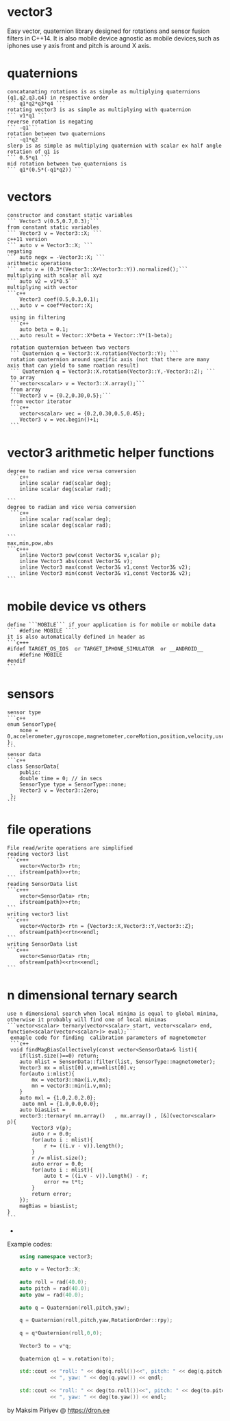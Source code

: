 # vector3
Easy vector, quaternion library designed for rotations and sensor fusion filters in C++14.
It is also mobile device agnostic as mobile devices,such as iphones use y axis front and pitch is around X axis.

# quaternions
    concatanating rotations is as simple as multiplying quaternions (q1,q2,q3,q4) in respective order
    ``` q1*q2*q3*q4 ``` 
    rotating vector3 is as simple as multiplying with quaternion
    ``` v1*q1 ```
    reverse rotation is negating
    ``` -q1```
    rotation between two quaternions
    ``` -q1*q2 ```
    slerp is as simple as multiplying quaternion with scalar ex half angle rotation of q1 is
    ``` 0.5*q1 ``` 
    mid rotation between two quaternions is
    ``` q1*(0.5*(-q1*q2)) ```
    
# vectors
    constructor and constant static variables
    ``` Vector3 v(0.5,0.7,0.3);```
    from constant static variables
    ``` Vector3 v = Vector3::X; ```
    c++11 version
    ``` auto v = Vector3::X; ```
    negating
    ``` auto negx = -Vector3::X; ```
    arithmetic operations
    ``` auto v = (0.3*(Vector3::X+Vector3::Y)).normalized();```
    multiplying with scalar all xyz
    ``` auto v2 = v1*0.5```
    multiplying with vector
    ```c++
        Vector3 coef(0.5,0.3,0.1);
        auto v = coef*Vector::X;
     ```
     using in filtering
     ```c++
        auto beta = 0.1;
        auto result = Vector::X*beta + Vector::Y*(1-beta);
     ```
     rotation quaternion between two vectors
     ``` Quaternion q = Vector3::X.rotation(Vector3::Y); ```
     rotation quaternion around specific axis (not that there are many axis that can yield to same roation result)
     ``` Quaternion q = Vector3::X.rotation(Vector3::Y,-Vector3::Z); ```
     to array 
     ```vector<scalar> v = Vector3::X.array();```
     from array 
     ```Vector3 v = {0.2,0.30,0.5};```
     from vector iterator
     ```c++
        vector<scalar> vec = {0.2,0.30,0.5,0.45};
        Vector3 v = vec.begin()+1;
     ```
# vector3 arithmetic helper functions
    degree to radian and vice versa conversion
     ```c++
        inline scalar rad(scalar deg);
        inline scalar deg(scalar rad);

    ```
    degree to radian and vice versa conversion
     ```c++
        inline scalar rad(scalar deg);
        inline scalar deg(scalar rad);

    ```
    max,min,pow,abs
    ```c+++
        inline Vector3 pow(const Vector3& v,scalar p);
        inline Vector3 abs(const Vector3& v);
        inline Vector3 max(const Vector3& v1,const Vector3& v2);
        inline Vector3 min(const Vector3& v1,const Vector3& v2);
    ```

# mobile device vs others
    define ```MOBILE``` if your application is for mobile or mobile data
    ``` #define MOBILE ````
    it is also automatically defined in header as
    ```c+++
    #ifdef TARGET_OS_IOS  or TARGET_IPHONE_SIMULATOR  or __ANDROID__             
        #define MOBILE
    #endif
    ```
# sensors
    sensor type
    ```c++
    enum SensorType{
        none = 0,accelerometer,gyroscope,magnetometer,coreMotion,position,velocity,userAcceleration,pixels
    };
    ```
    sensor data
    ```c++
    class SensorData{
        public:
        double time = 0; // in secs
        SensorType type = SensorType::none;
        Vector3 v = Vector3::Zero;
     };
    ```
# file operations
    File read/write operations are simplified
    reading vector3 list
    ```c+++
        vector<Vector3> rtn;
        ifstream(path)>>rtn;
    ```
    reading SensorData list
    ```c+++
        vector<SensorData> rtn;
        ifstream(path)>>rtn;
    ```
    writing vector3 list
    ```c+++
        vector<Vector3> rtn = {Vector3::X,Vector3::Y,Vector3::Z};
        ofstream(path)<<rtn<<endl;
    ```
    writing SensorData list
    ```c+++
        vector<SensorData> rtn;
        ofstream(path)<<rtn<<endl;
    ```
    
# n dimensional ternary search
    use n dimensional search when local minima is equal to global minima, otherwise it probably will find one of local minimas
    ```vector<scalar> ternary(vector<scalar> start, vector<scalar> end, function<scalar(vector<scalar>)> eval);```
     exmaple code for finding  calibration parameters of magnetometer
     ```c++
     void findMagBiasCollectively(const vector<SensorData>& list){
        if(list.size()==0) return;
        auto mlist = SensorData::filter(list, SensorType::magnetometer);
        Vector3 mx = mlist[0].v,mn=mlist[0].v;
        for(auto i:mlist){
            mx = vector3::max(i.v,mx);
            mn = vector3::min(i.v,mn);
        }
        auto mxl = {1.0,2.0,2.0};
         auto mnl = {1.0,0.0,0.0};
        auto biasList =
        vector3::ternary( mn.array()   , mx.array() , [&](vector<scalar> p){
            Vector3 v(p);
            auto r = 0.0;
            for(auto i : mlist){
                r += ((i.v - v)).length();
            }
            r /= mlist.size();
            auto error = 0.0;
            for(auto i : mlist){
                auto t = ((i.v - v)).length() - r;
                error += t*t;
            }
            return error;
        });
        magBias = biasList;
    }
    ```
*
Example codes:
```c++
    using namespace vector3;
    
    auto v = Vector3::X;
    
    auto roll = rad(40.0);
    auto pitch = rad(40.0);
    auto yaw = rad(40.0);
    
    auto q = Quaternion(roll,pitch,yaw);
    
    q = Quaternion(roll,pitch,yaw,RotationOrder::rpy);
    
    q = q*Quaternion(roll,0,0);
    
    Vector3 to = v*q;
    
    Quaternion q1 = v.rotation(to);
    
    std::cout << "roll: " << deg(q.roll())<<", pitch: " << deg(q.pitch()) 
              << ", yaw: " << deg(q.yaw()) << endl;
    
    std::cout << "roll: " << deg(to.roll())<<", pitch: " << deg(to.pitch()) 
              << ", yaw: " << deg(to.yaw()) << endl;
```

by Maksim Piriyev @ https://dron.ee
